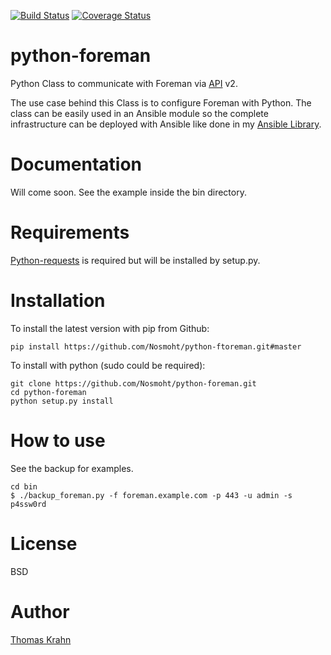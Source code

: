 [![Build Status](https://travis-ci.org/Nosmoht/python-foreman.png)](https://travis-ci.org/Nosmoht/python-foreman)
[![Coverage Status](https://coveralls.io/repos/Nosmoht/python-foreman/badge.svg)](https://coveralls.io/r/Nosmoht/python-foreman)
# python-foreman
Python Class to communicate with Foreman via [API] v2.

The use case behind this Class is to configure Foreman with Python. The class can be easily used in an Ansible module
so the complete infrastructure can be deployed with Ansible like done in my [Ansible Library].

# Documentation
Will come soon. See the example inside the bin directory.

# Requirements
[Python-requests] is required but will be installed by setup.py.

# Installation
To install the latest version with pip from Github:
```
pip install https://github.com/Nosmoht/python-ftoreman.git#master
```

To install with python (sudo could be required):
```
git clone https://github.com/Nosmoht/python-foreman.git
cd python-foreman
python setup.py install
```


# How to use

See the backup for examples.

```
cd bin
$ ./backup_foreman.py -f foreman.example.com -p 443 -u admin -s p4ssw0rd
```

# License

BSD

# Author
[Thomas Krahn]

[API]: www.theforeman.org/api_v2.html
[Ansible Library]: https://github.com/Nosmoht/ansible-library-foreman
[Thomas Krahn]: mailto:ntbc@gmx.net
[Python-requests]: https://github.com/kennethreitz/requests
